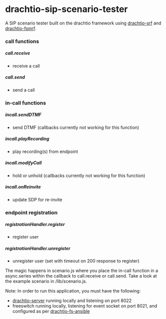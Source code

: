 # drachtio-sip-scenario-tester
A SIP scenario tester built on the drachtio framework using [drachtio-srf](https://github.com/davehorton/drachtio-srf) and [drachtio-fsmrf](https://github.com/davehorton/drachtio-fsmrf).  

### call functions

##### call.receive
  - receive a call

##### call.send
  - send a call

### in-call functions

##### incall.sendDTMF
  - send DTMF (callbacks currently not working for this function)

##### incall.playRecording
  - play recording(s) from endpoint

##### incall.modifyCall
  - hold or unhold (callbacks currently not working for this function)

##### incall.onReinvite
  - update SDP for re-invite

### endpoint registration

##### registrationHandler.register
  - register user
  
##### registrationHandler.unregister
  - unregister user (set with timeout on 200 response to register)

The magic happens in scenario.js where you place the in-call function in a async.series within the callback to call.receive or call.send. Take a look at the example scenario in /lib/scenario.js.

Note: In order to run this application, you must have the following:
* [drachtio-server](https://github.com/davehorton/drachtio-server) running locally and listening on port 8022
* freeswitch running locally, listening for event socket on port 8021, and configured as per [drachtio-fs-ansible](https://github.com/byoungdale/drachtio-fs-ansible)
